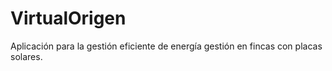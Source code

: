 # VirtualOrigen
Aplicación para la gestión eficiente de energía gestión en fincas con placas solares.
